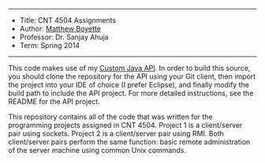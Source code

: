 *******************************************************************

* Title:     CNT 4504 Assignments
* Author:    [Matthew Boyette](mailto:Dyndrilliac@gmail.com)
* Professor: Dr. Sanjay Ahuja
* Term:      Spring 2014

*******************************************************************

This code makes use of my [Custom Java API](https://github.com/Dyndrilliac/java-custom-api). In order to build this source, you should clone the repository for the API using your Git client, then import the project into your IDE of choice (I prefer Eclipse), and finally modify the build path to include the API project. For more detailed instructions, see the README for the API project.

This repository contains all of the code that was written for the programming projects assigned in CNT 4504. Project 1 is a client/server pair using sockets. Project 2 is a client/server pair using RMI. Both client/server pairs perform the same function: basic remote administration of the server machine using common Unix commands.